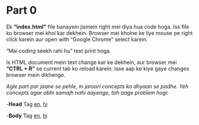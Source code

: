 # Part 0
 Ek **“index.html”** file banayein jismein right mei diya hua code hoga.
 Iss file ko browser mei khol kar dekhein. Browser mei kholne ke liye mouse pe right click karein aur open with “Google Chrome” select karein.

 “Mai coding seekh rahi hu” text print hoga.

 Is HTML document mein text change kar ke dekhein, aur browser mei **“CTRL + R”** se current tab ko reload karein. Isse aap ke kiye gaye changes browser mein dikhenge.

_Agle part par jaane se pehle, in jaroori concepts ko dhyaan se padhe. Yeh concepts agar abhi samajh nahi aayenge, toh aage problem hogi:_

-**Head**  Tag [en](http://www.html-5-tutorial.com/head-tag.htm), [hi](https://docs.google.com/document/d/1xDqx_EKODy1bo_t0urMwzlfpP_8nUwbgaiJfyZV1_50/edit#heading=h.6zg5lk71ocoo)

-**Body**  Tag [en](http://www.html-5-tutorial.com/body-tag.htm), [hi](https://docs.google.com/document/u/1/d/1P5h7AJNLpo2QsUeYMKydljWomEoPGsLJdkhHYck-R5s/edit?usp=drive_web)
